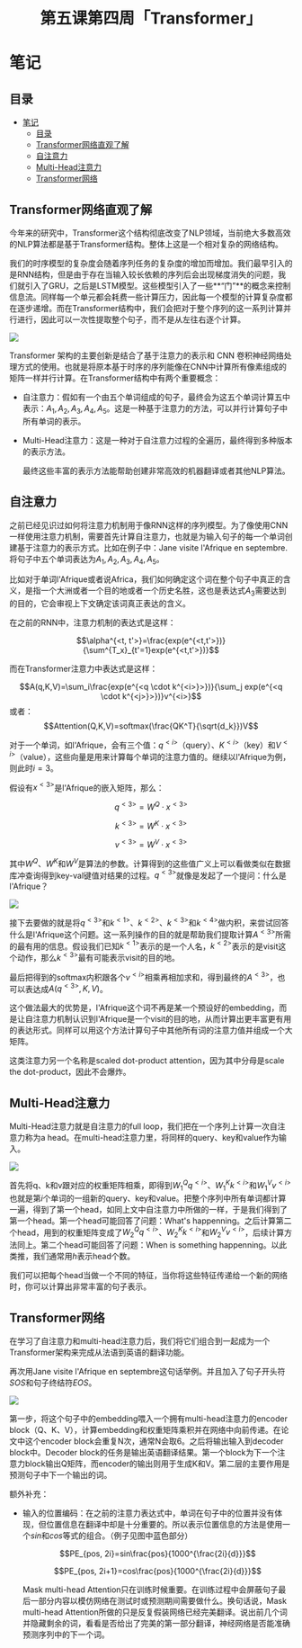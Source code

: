 <h1 align="center">第五课第四周「Transformer」</h1>

# 笔记

## 目录

* [笔记](#笔记)
   * [目录](#目录)
   * [Transformer网络直观了解](#Transformer网络直观了解)
   * [自注意力](#自注意力)
   * [Multi-Head注意力](#Multi-Head注意力)
   * [Transformer网络](#Transformer网络)

## Transformer网络直观了解

今年来的研究中，Transformer这个结构彻底改变了NLP领域，当前绝大多数高效的NLP算法都是基于Transformer结构。整体上这是一个相对复杂的网络结构。

我们的时序模型的复杂度会随着序列任务的复杂度的增加而增加。我们最早引入的是RNN结构，但是由于存在当输入较长依赖的序列后会出现梯度消失的问题，我们就引入了GRU，之后是LSTM模型。这些模型引入了一些**“门”**的概念来控制信息流。同样每一个单元都会耗费一些计算压力，因此每一个模型的计算复杂度都在逐步递增。而在Transformer结构中，我们会把对于整个序列的这一系列计算并行进行，因此可以一次性提取整个句子，而不是从左往右逐个计算。

![](https://raw.githubusercontent.com/kakack/Coursera-Deep-Learning-deeplearning.ai/master/05-Sequence%20Models/week4/md_images/01.png)

Transformer 架构的主要创新是结合了基于注意力的表示和 CNN 卷积神经网络处理方式的使用。也就是将原本基于时序的序列能像在CNN中计算所有像素组成的矩阵一样并行计算。在Transformer结构中有两个重要概念：

 -  自注意力：假如有一个由五个单词组成的句子，最终会为这五个单词计算五中表示：$A_1,A_2,A_3,A_4,A_5$。这是一种基于注意力的方法，可以并行计算句子中所有单词的表示。

- Multi-Head注意力：这是一种对于自注意力过程的全遍历，最终得到多种版本的表示方法。

  最终这些丰富的表示方法能帮助创建非常高效的机器翻译或者其他NLP算法。



## 自注意力

之前已经见识过如何将注意力机制用于像RNN这样的序列模型。为了像使用CNN一样使用注意力机制，需要首先计算自注意力，也就是为输入句子的每一个单词创建基于注意力的表示方式。比如在例子中：Jane visite l'Afrique en septembre.将句子中五个单词表达为$A_1,A_2,A_3,A_4,A_5$。

比如对于单词l'Afrique或者说Africa，我们如何确定这个词在整个句子中真正的含义，是指一个大洲或者一个目的地或者一个历史名胜，这也是表达式$A_3$需要达到的目的，它会审视上下文确定该词真正表达的含义。

在之前的RNN中，注意力机制的表达式是这样：

$$\alpha^{<t, t'>}=\frac{exp(e^{<t,t'>})}{\sum^{T_x}_{t'=1}exp(e^{<t,t'>})}$$

而在Transformer注意力中表达式是这样：

$$A(q,K,V)=\sum_i\frac{exp(e^{<q \cdot k^{<i>}>})}{\sum_j exp(e^{<q \cdot k^{<j>}>})}v^{<i>}$$或者：$$Attention(Q,K,V)=softmax(\frac{QK^T}{\sqrt{d_k}})V$$

对于一个单词，如l'Afrique，会有三个值：$q^{<i>}$（query）、$K^{<i>}$（key）和$V^{<i>}$（value），这些向量是用来计算每个单词的注意力值的。继续以l'Afrique为例，则此时$i=3$。

假设有$x^{<3>}$是l'Afrique的嵌入矩阵，那么：

$$q^{<3>}=W^Q \cdot x^{<3>}$$

$$k^{<3>}=W^K\cdot x^{<3>}$$

$$v^{<3>}=W^V\cdot x^{<3>}$$

其中$W^Q$、$W^K$和$W^V$是算法的参数。计算得到的这些值广义上可以看做类似在数据库冲查询得到key-val键值对结果的过程。$q^{<3>}$就像是发起了一个提问：什么是l'Afrique？

![](https://raw.githubusercontent.com/kakack/Coursera-Deep-Learning-deeplearning.ai/master/05-Sequence%20Models/week4/md_images/02.png)

接下去要做的就是将$q^{<3>}$和$k^{<1>}$、$k^{<2>}$、$k^{<3>}$和$k^{<4>}$做内积，来尝试回答什么是l'Afrique这个问题。这一系列操作的目的就是帮助我们提取计算$A^{<3>}$所需的最有用的信息。假设我们已知$k^{<1>}$表示的是一个人名，$k^{<2>}$表示的是visit这个动作，那么$k^{<3>}$最有可能表示visit的目的地。

最后把得到的softmax内积跟各个$v^{<i>}$相乘再相加求和，得到最终的$A^{<3>}$，也可以表达成$A(q^{<3>},K,V)$。

这个做法最大的优势是，l'Afrique这个词不再是某一个预设好的embedding，而是让自注意力机制认识到l'Afrique是一个visit的目的地，从而计算出更丰富更有用的表达形式。同样可以用这个方法计算句子中其他所有词的注意力值并组成一个大矩阵。

这类注意力另一个名称是scaled dot-product attention，因为其中分母是scale the dot-product，因此不会爆炸。



## Multi-Head注意力

Multi-Head注意力就是自注意力的full loop，我们把在一个序列上计算一次自注意力称为a head。在multi-head注意力里，将同样的query、key和value作为输入。

![](https://raw.githubusercontent.com/kakack/Coursera-Deep-Learning-deeplearning.ai/master/05-Sequence%20Models/week4/md_images/03.png)

首先将q、k和v跟对应的权重矩阵相乘，即得到$W^Q_1q^{<i>}$、$W^K_1k^{<i>}$和$W^V_1v^{<i>}$也就是第$i$个单词的一组新的query、key和value。把整个序列中所有单词都计算一遍，得到了第一个head，如同上文中自注意力中所做的一样，于是我们得到了第一个head。第一个head可能回答了问题：What's happenning。之后计算第二个head，用到的权重矩阵变成了$W^Q_2q^{<i>}$、$W^K_2k^{<i>}$和$W^V_2v^{<i>}$，后续计算方法同上。第二个head可能回答了问题：When is something happenning。以此类推，我们通常用$h$表示head个数。

我们可以把每个head当做一个不同的特征，当你将这些特征传递给一个新的网络时，你可以计算出非常丰富的句子表示。

## Transformer网络

在学习了自注意力和multi-head注意力后，我们将它们组合到一起成为一个Transformer架构来完成从法语到英语的翻译功能。

再次用Jane visite l'Afrique en septembre这句话举例。并且加入了句子开头符$SOS$和句子终结符$EOS$。

![](https://raw.githubusercontent.com/kakack/Coursera-Deep-Learning-deeplearning.ai/master/05-Sequence%20Models/week4/md_images/04.png)



第一步，将这个句子中的embedding喂入一个拥有multi-head注意力的encoder block（Q、K、V），计算embedding和权重矩阵乘积并在网络中向前传递。在论文中这个encoder block会重复N次，通常N会取6。之后将输出输入到decoder block中。Decoder block的任务是输出英语翻译结果。第一个block为下一个注意力block输出Q矩阵，而encoder的输出则用于生成K和V。第二层的主要作用是预测句子中下一个输出的词。

额外补充：

- 输入的位置编码：在之前的注意力表达式中，单词在句子中的位置并没有体现，但位置信息在翻译中却是十分重要的。所以表示位置信息的方法是使用一个$sin$和$cos$等式的组合。（例子见图中蓝色部分）

  $$PE_{pos, 2i}=sin\frac{pos}{1000^{\frac{2i}{d}}}$$

  $$PE_{pos, 2i+1}=cos\frac{pos}{1000^{\frac{2i}{d}}}$$

  

  Mask multi-head Attention只在训练时候重要。在训练过程中会屏蔽句子最后一部分内容以模仿网络在测试时或预测期间需要做什么。换句话说，Mask multi-head Attention所做的只是反复假装网络已经完美翻译。说出前几个词并隐藏剩余的词，看看是否给出了完美的第一部分翻译，神经网络是否能准确预测序列中的下一个词。
